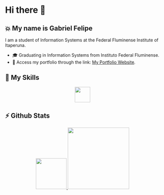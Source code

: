 # Hi there 👋

  
## :boom: My name is Gabriel Felipe

I am a student of Information Systems at the Federal Fluminense Institute of Itaperuna.

 - 🎓 Graduating in Information Systems from Instituto Federal Fluminense.
 - 🔗 Access my portfolio through the link: [My Portfolio Website](https://ogabrielfelipe.com.br/).
 
 
## 🚀 My Skills
<div align="center">
  <a href="https://skillicons.dev">
    <img height="50em" src="https://skillicons.dev/icons?i=ts,js,python,nodejs,react,html,css,sass" />
  </a>
</div>


## ⚡ Github Stats
<div align="center" >
  <a href="https://github.com/ogabrielfelipe">
    <img height="100em" src="https://github-readme-stats.vercel.app/api?username=ogabrielfelipe&show_icons=true&theme=highcontrast" />
  </a>
  <a href="https://github.com/ogabrielfelipe">
    <img height="200em" src="https://github-readme-stats.vercel.app/api/top-langs/?username=ogabrielfelipe&theme=highcontrast&layout=compact&langs_count=20&hide=Dart,CMake,Swift,Shell,Kotlin,Batchfile,Objective-C,C,Java" />
  </a>
</div>


